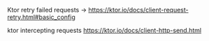 Ktor retry failed requests ->
https://ktor.io/docs/client-request-retry.html#basic_config

ktor intercepting requests
https://ktor.io/docs/client-http-send.html

